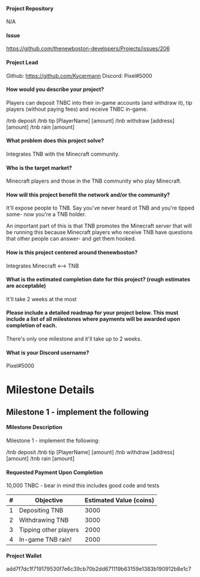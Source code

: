 #### Project Repository
N/A

#### Issue 
https://github.com/thenewboston-developers/Projects/issues/206

#### Project Lead
Github: https://github.com/Kycermann
Discord: Pixel#5000

#### How would you describe your project?
Players can deposit TNBC into their in-game accounts (and withdraw it), tip players (without paying fees) and receive TNBC in-game.

/tnb deposit
/tnb tip [PlayerName] [amount]
/tnb withdraw [address] [amount]
/tnb rain [amount]

#### What problem does this project solve?
Integrates TNB with the Minecraft community.

#### Who is the target market?
Minecraft players and those in the TNB community who play Minecraft.

#### How will this project benefit the network and/or the community?
It'll expose people to TNB. Say you've never heard ot TNB and you're tipped some- now you're a TNB holder.

An important part of this is that TNB promotes the Minecraft server that will be running this because Minecraft players who receive TNB have questions that other people can answer- and get them hooked.

#### How is this project centered around thenewboston?
Integrates Minecraft <--> TNB

#### What is the estimated completion date for this project? (rough estimates are acceptable)
It'll take 2 weeks at the most

#### Please include a detailed roadmap for your project below. This must include a list of all milestones where payments will be awarded upon completion of each.

There's only one milestone and it'll take up to 2 weeks.

#### What is your Discord username?
Pixel#5000

# Milestone Details

## Milestone 1 - implement the following

#### Milestone Description
Milestone 1 - implement the following:

/tnb deposit
/tnb tip [PlayerName] [amount]
/tnb withdraw [address] [amount]
/tnb rain [amount]

#### Requested Payment Upon Completion
10,000 TNBC - bear in mind this includes good code and tests

| # | Objective           | Estimated Value (coins)   |
| - | ------------------- | ------------------------- |
| 1 | Depositing TNB | 3000 |
| 2 | Withdrawing TNB | 3000 |
| 3 | Tipping other players | 2000 |
| 4 | In-game TNB rain! | 2000 |


#### Project Wallet
add7f7dc1f719179530f7e6c39cb70b2dd671119b63159e1383b190912b8e1c7
